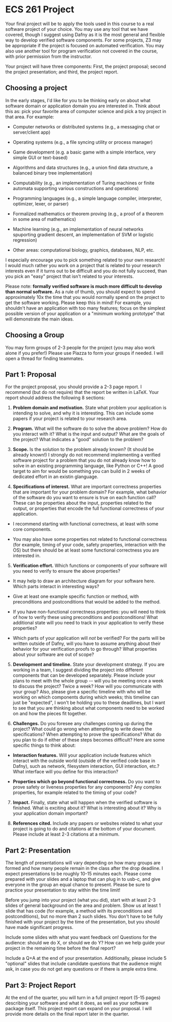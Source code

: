 # ECS 261 Project

Your final project will be to apply the tools used in this course to a real software project of your choice. You may use any tool that we have covered, though I suggest using Dafny as it is the most general and flexible way to develop verified software components. For some projects, Z3 may be appropriate if the project is focused on automated verification. You may also use another tool for program verification not covered in the course, with prior permission from the instructor.

Your project will have three components: First, the project proposal; second the project presentation; and third, the project report.

## Choosing a project

In the early stages, I'd like for you to be thinking early on about what software domain or application domain you are interested in. Think about this as: pick your favorite area of computer science and pick a toy project in that area. For example:

- Computer networks or distributed systems (e.g., a messaging chat or server/client app)

- Operating systems (e.g., a file syncing utility or process manager)

- Game development (e.g. a basic game with a simple interface, very simple GUI or text-based)

- Algorithms and data structures (e.g., a union find data structure, a balanced binary tree implementation)

- Computability (e.g., an implementation of Turing machines or finite automata supporting various constructions and operations)

- Programming languages (e.g., a simple language compiler, interpreter, optimizer, lexer, or parser)

- Formalized mathematics or theorem proving (e.g., a proof of a theorem in some area of mathematics)

- Machine learning (e.g., an implementation of neural networks spuporting gradient descent, an implementation of SVM or logistic regression)

- Other areas: computational biology, graphics, databases, NLP, etc.

I especially encourage you to pick something related to your own research! I would much rather you work on a project that is related to your research interests even if it turns out to be difficult and you do not fully succeed, than you pick an "easy" project that isn't related to your interests.

Please note: **formally verified software is much more difficult to develop than normal software.** As a rule of thumb, you should expect to spend approximately 10x the time that you would normally spend on the project to get the software working. Please keep this in mind! For example, you shouldn't have an application with too many features; focus on the simplest possible version of your application or a "minimum working prototype" that will demonstrate the main ideas.

## Choosing a Group

You may form groups of 2-3 people for the project (you may also work alone if you prefer!) Please use Piazza to form your groups if needed. I will open a thread for finding teammates.

## Part 1: Proposal

For the project proposal, you should provide a 2-3 page report.
I recommend (but do not require) that the report be written in LaTeX.
Your report should address the following 8 sections:

1. **Problem domain and motivation.**
State what problem your application is intending to solve, and why it is interesting. This can include some papers if your project is related to your research area.

2. **Program.** What will the software do to solve the above problem? How do you interact with it? What is the input and output? What are the goals of the project? What indicates a "good" solution to the problem?

3. **Scope.** Is the solution to the problem already known? (It should be already known!) I strongly do not recommend implementing a verified software project for a problem that you do not already know how to solve in an existing programming language, like Python or C++! A good target to aim for would be something you can build in 2 weeks of dedicated effort in an existin glanguage.

4. **Specifications of interest.** What are important correctness properties that are important for your problem domain? For example, what behavior of the software do you want to ensure is true on each function call? These can be properties about the input, properties related to the output, or properties that encode the full functional correctness of your application.

- I recommend starting with functional correctness, at least with some core components.

- You may also have some properties not related to functional correctness (for example, timing of your code, safety properties, interaction with the OS) but there should be at least some functional correctness you are interested in.

5. **Verification effort.** Which functions or components of your software will you need to verify to ensure the above properties?

- It may help to draw an architecture diagram for your software here. Which parts interact in interesting ways?

- Give at least one example specific function or method, with preconditions and postconditions that would be added to the method.

- If you have non-functional correctness properties: you will need to think of how to verify these using preconditions and postconditions! What additional state will you need to track in your application to verify these properties?

- Which parts of your application will *not* be verified? For the parts will be written outside of Dafny, will you have to assume anything about their behavior for your verification proofs to go through? What properties about your software are out of scope?

5. **Development and timeline.** State your development strategy. If you are working in a team, I suggest dividing the project into different components that can be developed separately. Please include your plans to meet with the whole group -- will you be meeting once a week to discuss the project? Twice a week? How will you communicate with your group? Also, please give a specific timeline with who will be working on which components during which weeks; this timeline can just be "expected", I won't be holding you to these deadlines, but I want to see that you are thinking about what components need to be worked on and how the pieces fit together.

6. **Challenges.** Do you foresee any challenges coming up during the project? What could go wrong when attempting to write down the specifications? When attempting to prove the specifications? What do you plan to do if either of these steps becomes difficult?
Here are some specific things to think about:

- **Interaction features.** Will your application include features which interact with the outside world (outside of the verified code base in Dafny), such as network, filesystem interaction, GUI interaction, etc.? What interface will you define for this interaction?

- **Properties which go beyond functional correctness.** Do you want to prove safety or liveness properties for any components? Any complex properties, for example related to the timing of your code?

7. **Impact.** Finally, state what will happen when the verified software is finished. What is exciting about it? What is interesting about it? Why is your application domain important?

8. **References cited.** Include any papers or websites related to what your project is going to do and citations at the bottom of your document. Please include at least 2-3 citations at a minimum.

## Part 2: Presentation

The length of presentations will vary depending on how many groups are formed and how many people remain in the class after the drop deadline. I expect presentations to be roughly 10-15 minutes each. Please come prepared with your slides and a laptop that can plug in to usb-c, and give everyone in the group an equal chance to present. Please be sure to practice your presentation to stay within the time limit!

Before you jump into your project (what you did), start with at least 2-3 slides of general background on the area and problem.
Show us at least 1 slide that has code (for example, a method with its preconditions and postconditions), but no more than 2 such slides.
You don't have to be fully finished with your project by the time of the presentation, but you should have made significant progress.

Include some slides with what you want feedback on! Questions for the audience: should we do X, or should we do Y? How can we help guide your project in the remaining time before the final report?

Include a Q+A at the end of your presentation. Additionally, please include 5 "optional" slides that include candidate questions that the audience might ask, in case you do not get any questions or if there is ample extra time.

## Part 3: Project Report

At the end of the quarter, you will turn in a full project report (5-15 pages) describing your software and what it does, as well as your software package itself.
This project report can expand on your proposal.
I will provide more details on the final report later in the quarter.
